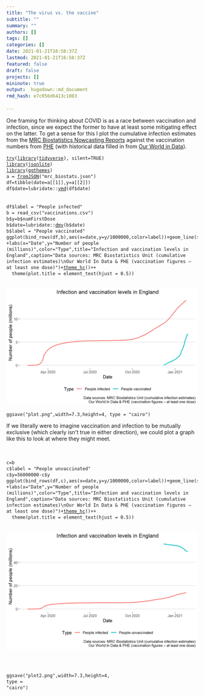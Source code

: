 ```yaml
---
title: "The virus vs. the vaccine"
subtitle: ""
summary: ""
authors: []
tags: []
categories: []
date: 2021-01-21T16:58:37Z
lastmod: 2021-01-21T16:58:37Z
featured: false
draft: false
projects: []
mininote: true
output:  hugodown::md_document  
rmd_hash: e7c056d6413c1083

---
```


One framing for thinking about COVID is as a race between vaccination and infection, since we expect the former to have at least some mitigating effect on the latter. To get a sense for this I plot the cumulative infection estimates from the [MRC Biostatistics Nowcasting Reports](https://www.mrc-bsu.cam.ac.uk/tackling-covid-19/nowcasting-and-forecasting-of-covid-19/) against the vaccination numbers from [PHE](https://coronavirus.data.gov.uk/details/healthcare) (with historical data filled in from [Our World in Data](https://ourworldindata.org/covid-vaccinations)).

<div class="highlight">

<pre class='chroma'><code class='language-r' data-lang='r'><span class='kr'><a href='https://rdrr.io/r/base/try.html'>try</a></span><span class='o'>(</span><span class='kr'><a href='https://rdrr.io/r/base/library.html'>library</a></span><span class='o'>(</span><span class='nv'><a href='http://tidyverse.tidyverse.org'>tidyverse</a></span><span class='o'>)</span>, silent<span class='o'>=</span><span class='kc'>TRUE</span><span class='o'>)</span>
<span class='kr'><a href='https://rdrr.io/r/base/library.html'>library</a></span><span class='o'>(</span><span class='nv'><a href='https://arxiv.org/abs/1403.2805'>jsonlite</a></span><span class='o'>)</span>
<span class='kr'><a href='https://rdrr.io/r/base/library.html'>library</a></span><span class='o'>(</span><span class='nv'><a href='http://github.com/jrnold/ggthemes'>ggthemes</a></span><span class='o'>)</span>
<span class='nv'>a</span> <span class='o'>=</span> <span class='nf'><a href='https://rdrr.io/pkg/jsonlite/man/fromJSON.html'>fromJSON</a></span><span class='o'>(</span><span class='s'>"mrc_biostats.json"</span><span class='o'>)</span>
<span class='nv'>df</span><span class='o'>=</span><span class='nf'>tibble</span><span class='o'>(</span>date<span class='o'>=</span><span class='nv'>a</span><span class='o'>[[</span><span class='m'>1</span><span class='o'>]</span><span class='o'>]</span>,y<span class='o'>=</span><span class='nv'>a</span><span class='o'>[[</span><span class='m'>2</span><span class='o'>]</span><span class='o'>]</span><span class='o'>)</span>
<span class='nv'>df</span><span class='o'>$</span><span class='nv'>date</span><span class='o'>=</span><span class='nf'>lubridate</span><span class='nf'>::</span><span class='nf'><a href='http://lubridate.tidyverse.org/reference/ymd.html'>ymd</a></span><span class='o'>(</span><span class='nv'>df</span><span class='o'>$</span><span class='nv'>date</span><span class='o'>)</span>


<span class='nv'>df</span><span class='o'>$</span><span class='nv'>label</span> <span class='o'>=</span> <span class='s'>"People infected"</span>
<span class='nv'>b</span> <span class='o'>=</span> <span class='nf'>read_csv</span><span class='o'>(</span><span class='s'>"vaccinations.csv"</span><span class='o'>)</span>
<span class='nv'>b</span><span class='o'>$</span><span class='nv'>y</span><span class='o'>=</span><span class='nv'>b</span><span class='o'>$</span><span class='nv'>numFirstDose</span>
<span class='nv'>b</span><span class='o'>$</span><span class='nv'>date</span><span class='o'>=</span><span class='nf'>lubridate</span><span class='nf'>::</span><span class='nf'><a href='http://lubridate.tidyverse.org/reference/ymd.html'>dmy</a></span><span class='o'>(</span><span class='nv'>b</span><span class='o'>$</span><span class='nv'>date</span><span class='o'>)</span>
<span class='nv'>b</span><span class='o'>$</span><span class='nv'>label</span> <span class='o'>=</span> <span class='s'>"People vaccinated"</span>
<span class='nf'>ggplot</span><span class='o'>(</span><span class='nf'>bind_rows</span><span class='o'>(</span><span class='nv'>df</span>,<span class='nv'>b</span><span class='o'>)</span>,<span class='nf'>aes</span><span class='o'>(</span>x<span class='o'>=</span><span class='nv'>date</span>,y<span class='o'>=</span><span class='nv'>y</span><span class='o'>/</span><span class='m'>1000000</span>,color<span class='o'>=</span><span class='nv'>label</span><span class='o'>)</span><span class='o'>)</span><span class='o'>+</span><span class='nf'>geom_line</span><span class='o'>(</span>size<span class='o'>=</span><span class='m'>1</span><span class='o'>)</span> <span class='o'>+</span><span class='nf'>labs</span><span class='o'>(</span>x<span class='o'>=</span><span class='s'>"Date"</span>,y<span class='o'>=</span><span class='s'>"Number of people (millions)"</span>,color<span class='o'>=</span><span class='s'>"Type"</span>,title<span class='o'>=</span><span class='s'>"Infection and vaccination levels in England"</span>,caption<span class='o'>=</span><span class='s'>"Data sources: MRC Biostatistics Unit (cumulative infection estimates)\nOur World In Data &amp; PHE (vaccination figures – at least one dose)"</span><span class='o'>)</span><span class='o'>+</span><span class='nf'><a href='https://rdrr.io/pkg/ggthemes/man/theme_hc.html'>theme_hc</a></span><span class='o'>(</span><span class='o'>)</span><span class='o'>+</span>+
  <span class='nf'>theme</span><span class='o'>(</span>plot.title <span class='o'>=</span> <span class='nf'>element_text</span><span class='o'>(</span>hjust <span class='o'>=</span> <span class='m'>0.5</span><span class='o'>)</span><span class='o'>)</span>

</code></pre>
<img src="figs/unnamed-chunk-1-1.png" width="700px" style="display: block; margin: auto;" />
<pre class='chroma'><code class='language-r' data-lang='r'><span class='nf'>ggsave</span><span class='o'>(</span><span class='s'>"plot.png"</span>,width<span class='o'>=</span><span class='m'>7.3</span>,height<span class='o'>=</span><span class='m'>4</span>, type <span class='o'>=</span> <span class='s'>"cairo"</span><span class='o'>)</span> 
</code></pre>

</div>

If we literally were to imagine vaccination and infection to be mutually exclusive (which clearly isn't true in either direction), we could plot a graph like this to look at where they might meet.

<div class="highlight">

<pre class='chroma'><code class='language-r' data-lang='r'>

<span class='nv'>c</span><span class='o'>=</span><span class='nv'>b</span>
<span class='nv'>c</span><span class='o'>$</span><span class='nv'>label</span> <span class='o'>=</span> <span class='s'>"People unvaccinated"</span>
<span class='nv'>c</span><span class='o'>$</span><span class='nv'>y</span><span class='o'>=</span><span class='m'>56000000</span><span class='o'>-</span><span class='nv'>c</span><span class='o'>$</span><span class='nv'>y</span>
<span class='nf'>ggplot</span><span class='o'>(</span><span class='nf'>bind_rows</span><span class='o'>(</span><span class='nv'>df</span>,<span class='nv'>c</span><span class='o'>)</span>,<span class='nf'>aes</span><span class='o'>(</span>x<span class='o'>=</span><span class='nv'>date</span>,y<span class='o'>=</span><span class='nv'>y</span><span class='o'>/</span><span class='m'>1000000</span>,color<span class='o'>=</span><span class='nv'>label</span><span class='o'>)</span><span class='o'>)</span><span class='o'>+</span><span class='nf'>geom_line</span><span class='o'>(</span>size<span class='o'>=</span><span class='m'>1</span><span class='o'>)</span> <span class='o'>+</span><span class='nf'>labs</span><span class='o'>(</span>x<span class='o'>=</span><span class='s'>"Date"</span>,y<span class='o'>=</span><span class='s'>"Number of people (millions)"</span>,color<span class='o'>=</span><span class='s'>"Type"</span>,title<span class='o'>=</span><span class='s'>"Infection and vaccination levels in England"</span>,caption<span class='o'>=</span><span class='s'>"Data sources: MRC Biostatistics Unit (cumulative infection estimates)\nOur World In Data &amp; PHE (vaccination figures – at least one dose)"</span><span class='o'>)</span><span class='o'>+</span><span class='nf'><a href='https://rdrr.io/pkg/ggthemes/man/theme_hc.html'>theme_hc</a></span><span class='o'>(</span><span class='o'>)</span><span class='o'>+</span>+
  <span class='nf'>theme</span><span class='o'>(</span>plot.title <span class='o'>=</span> <span class='nf'>element_text</span><span class='o'>(</span>hjust <span class='o'>=</span> <span class='m'>0.5</span><span class='o'>)</span><span class='o'>)</span>

</code></pre>
<img src="figs/unnamed-chunk-2-1.png" width="700px" style="display: block; margin: auto;" />
<pre class='chroma'><code class='language-r' data-lang='r'>

<span class='nf'>ggsave</span><span class='o'>(</span><span class='s'>"plot2.png"</span>,width<span class='o'>=</span><span class='m'>7.3</span>,height<span class='o'>=</span><span class='m'>4</span>, type <span class='o'>=</span> <span class='s'>"cairo"</span><span class='o'>)</span> 
</code></pre>

</div>

